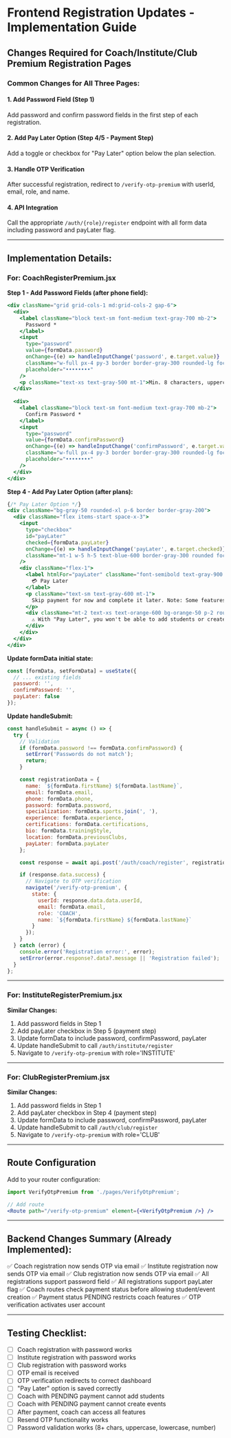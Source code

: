 # Frontend Registration Updates - Implementation Guide

## Changes Required for Coach/Institute/Club Premium Registration Pages

### Common Changes for All Three Pages:

#### 1. Add Password Field (Step 1)
Add password and confirm password fields in the first step of each registration.

#### 2. Add Pay Later Option (Step 4/5 - Payment Step)
Add a toggle or checkbox for "Pay Later" option below the plan selection.

#### 3. Handle OTP Verification
After successful registration, redirect to `/verify-otp-premium` with userId, email, role, and name.

#### 4. API Integration
Call the appropriate `/auth/{role}/register` endpoint with all form data including password and payLater flag.

---

## Implementation Details:

### For: CoachRegisterPremium.jsx

**Step 1 - Add Password Fields (after phone field):**
```jsx
<div className="grid grid-cols-1 md:grid-cols-2 gap-6">
  <div>
    <label className="block text-sm font-medium text-gray-700 mb-2">
      Password *
    </label>
    <input
      type="password"
      value={formData.password}
      onChange={(e) => handleInputChange('password', e.target.value)}
      className="w-full px-4 py-3 border border-gray-300 rounded-lg focus:ring-2 focus:ring-blue-500 focus:border-blue-500 transition-colors"
      placeholder="••••••••"
    />
    <p className="text-xs text-gray-500 mt-1">Min. 8 characters, uppercase, lowercase, number</p>
  </div>
  
  <div>
    <label className="block text-sm font-medium text-gray-700 mb-2">
      Confirm Password *
    </label>
    <input
      type="password"
      value={formData.confirmPassword}
      onChange={(e) => handleInputChange('confirmPassword', e.target.value)}
      className="w-full px-4 py-3 border border-gray-300 rounded-lg focus:ring-2 focus:ring-blue-500 focus:border-blue-500 transition-colors"
      placeholder="••••••••"
    />
  </div>
</div>
```

**Step 4 - Add Pay Later Option (after plans):**
```jsx
{/* Pay Later Option */}
<div className="bg-gray-50 rounded-xl p-6 border border-gray-200">
  <div className="flex items-start space-x-3">
    <input
      type="checkbox"
      id="payLater"
      checked={formData.payLater}
      onChange={(e) => handleInputChange('payLater', e.target.checked)}
      className="mt-1 w-5 h-5 text-blue-600 border-gray-300 rounded focus:ring-blue-500"
    />
    <div className="flex-1">
      <label htmlFor="payLater" className="font-semibold text-gray-900 cursor-pointer">
        💳 Pay Later
      </label>
      <p className="text-sm text-gray-600 mt-1">
        Skip payment for now and complete it later. Note: Some features will be restricted until payment is completed.
      </p>
      <div className="mt-2 text-xs text-orange-600 bg-orange-50 p-2 rounded">
        ⚠️ With "Pay Later", you won't be able to add students or create events until payment is completed.
      </div>
    </div>
  </div>
</div>
```

**Update formData initial state:**
```jsx
const [formData, setFormData] = useState({
  // ... existing fields
  password: '',
  confirmPassword: '',
  payLater: false
});
```

**Update handleSubmit:**
```jsx
const handleSubmit = async () => {
  try {
    // Validation
    if (formData.password !== formData.confirmPassword) {
      setError('Passwords do not match');
      return;
    }

    const registrationData = {
      name: `${formData.firstName} ${formData.lastName}`,
      email: formData.email,
      phone: formData.phone,
      password: formData.password,
      specialization: formData.sports.join(', '),
      experience: formData.experience,
      certifications: formData.certifications,
      bio: formData.trainingStyle,
      location: formData.previousClubs,
      payLater: formData.payLater
    };

    const response = await api.post('/auth/coach/register', registrationData);

    if (response.data.success) {
      // Navigate to OTP verification
      navigate('/verify-otp-premium', {
        state: {
          userId: response.data.data.userId,
          email: formData.email,
          role: 'COACH',
          name: `${formData.firstName} ${formData.lastName}`
        }
      });
    }
  } catch (error) {
    console.error('Registration error:', error);
    setError(error.response?.data?.message || 'Registration failed');
  }
};
```

---

### For: InstituteRegisterPremium.jsx

**Similar Changes:**
1. Add password fields in Step 1
2. Add payLater checkbox in Step 5 (payment step)
3. Update formData to include password, confirmPassword, payLater
4. Update handleSubmit to call `/auth/institute/register`
5. Navigate to `/verify-otp-premium` with role='INSTITUTE'

---

### For: ClubRegisterPremium.jsx

**Similar Changes:**
1. Add password fields in Step 1  
2. Add payLater checkbox in Step 4 (payment step)
3. Update formData to include password, confirmPassword, payLater
4. Update handleSubmit to call `/auth/club/register`
5. Navigate to `/verify-otp-premium` with role='CLUB'

---

## Route Configuration

Add to your router configuration:
```jsx
import VerifyOtpPremium from './pages/VerifyOtpPremium';

// Add route
<Route path="/verify-otp-premium" element={<VerifyOtpPremium />} />
```

---

## Backend Changes Summary (Already Implemented):

✅ Coach registration now sends OTP via email
✅ Institute registration now sends OTP via email
✅ Club registration now sends OTP via email
✅ All registrations support password field
✅ All registrations support payLater flag
✅ Coach routes check payment status before allowing student/event creation
✅ Payment status PENDING restricts coach features
✅ OTP verification activates user account

---

## Testing Checklist:

- [ ] Coach registration with password works
- [ ] Institute registration with password works
- [ ] Club registration with password works
- [ ] OTP email is received
- [ ] OTP verification redirects to correct dashboard
- [ ] "Pay Later" option is saved correctly
- [ ] Coach with PENDING payment cannot add students
- [ ] Coach with PENDING payment cannot create events
- [ ] After payment, coach can access all features
- [ ] Resend OTP functionality works
- [ ] Password validation works (8+ chars, uppercase, lowercase, number)
